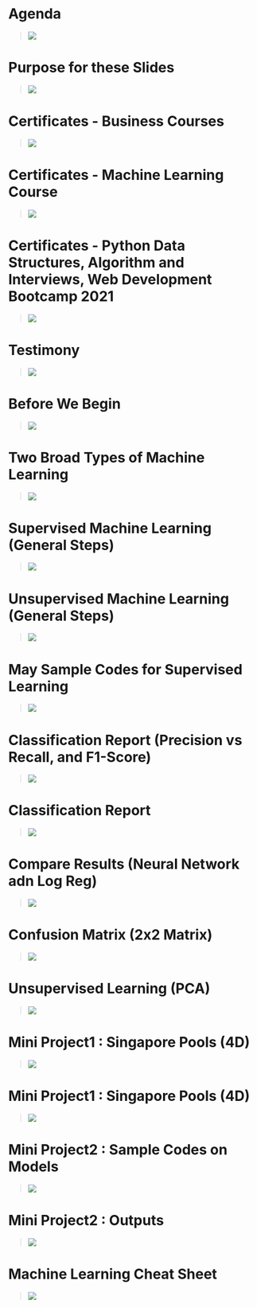 
# Agenda
>![](/img/01Agenda.JPG)

# Purpose for these Slides
>![](/img/02PurposeSUSS.JPG)

# Certificates - Business Courses
>![](/img/03Cert1.JPG)

# Certificates - Machine Learning Course
>![](/img/04Certs2.JPG)

# Certificates - Python Data Structures, Algorithm and Interviews, Web Development Bootcamp 2021
>![](/img/05Cert3.JPG)

# Testimony
>![](img/06Testimony.JPG)

# Before We Begin
>![](img/07Before.JPG)

# Two Broad Types of Machine Learning
>![](img/08Two.JPG)

# Supervised Machine Learning (General Steps)
>![](img/09Supervised.JPG)

# Unsupervised Machine Learning (General Steps)
>![](img/10Unsupervised.JPG)

# May Sample Codes for Supervised Learning
>![](img/11MySample.JPG)

# Classification Report (Precision vs Recall, and F1-Score)
>![](img/12Classification1.JPG)

# Classification Report
>![](img/13Classification2.JPG)

# Compare Results (Neural Network adn Log Reg)
>![](img/14Compare.JPG)

# Confusion Matrix (2x2 Matrix)
>![](img/15Confusion.JPG)

# Unsupervised Learning (PCA)
>![](img/16UnsupervisedPCA.JPG)

# Mini Project1 : Singapore Pools (4D)
>![](img/17Mini1.JPG)

# Mini Project1 : Singapore Pools (4D)
>![](img/18Mini1.JPG)

# Mini Project2 : Sample Codes on Models
>![](img/19Mini2.JPG)

# Mini Project2 : Outputs
>![](img/20Mini2.JPG)

# Machine Learning Cheat Sheet
>![](img/21CheatSheet.JPG)
